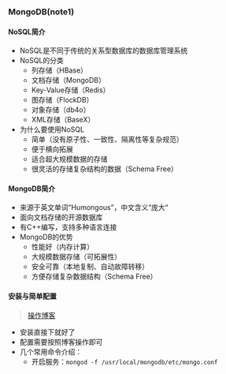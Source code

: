 

### MongoDB(note1)

#### NoSQL简介

* NoSQL是不同于传统的关系型数据库的数据库管理系统
* NoSQL的分类
  * 列存储（HBase）
  * 文档存储（MongoDB）
  * Key-Value存储（Redis）
  * 图存储（FlockDB）
  * 对象存储（db4o）
  * XML存储（BaseX）
* 为什么要使用NoSQL
  * 简单（没有原子性、一致性、隔离性等复杂规范）
  * 便于横向拓展
  * 适合超大规模数据的存储
  * 很灵活的存储复杂结构的数据（Schema Free）

#### MongoDB简介

* 来源于英文单词“Humongous”，中文含义“庞大“
* 面向文档存储的开源数据库
* 有C++编写，支持多种语言连接
* MongoDB的优势
  * 性能好（内存计算）
  * 大规模数据存储（可拓展性）
  * 安全可靠（本地复制、自动故障转移）
  * 方便存储复杂数据结构（Schema Free）

#### 安装与简单配置

> [操作博客](https://blog.csdn.net/weixin_42354407/article/details/123586426)

* 安装直接下就好了
* 配置需要按照博客操作即可
* 几个常用命令介绍：
  * 开启服务：`mongod -f /usr/local/mongodb/etc/mongo.conf `